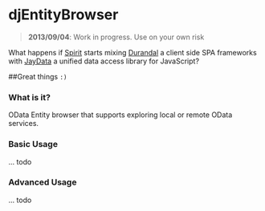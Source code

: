 # djEntityBrowser
>  **2013/09/04**: Work in progress. Use on your own risk

What happens if [Spirit] starts mixing [Durandal] a client side SPA frameworks with [JayData] a unified
data access library for JavaScript?

##Great things `:)`

### What is it?

OData Entity browser that supports exploring local or remote OData services.

### Basic Usage

... todo

### Advanced Usage

... todo


[Spirit]:http://www.spirit.de
[Durandal]:http://durandaljs.com/
[JayData]:http://jaydata.org/